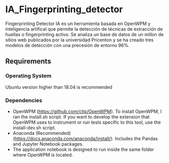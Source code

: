 # IA_Fingerprinting_detector
Fingerprinting Detector IA es un herramienta basada en OpenWPM y inteligencia artifical que permite la detección de técnicas de extracción de huellas o fingerprinting activo. Se analiza un base de datos de un millon de sitios web publicados por la universidad Pricenton y se ha creado tres modelos de detección con una precesión de entorno 96%. 
## Requirements
### Operating System
Ubuntu version higher than 18.04 is recommended
### Dependencies
- OpenWPM (https://github.com/citp/OpenWPM). To install OpenWPM, I ran the install.sh script. If you want to develop the extension that OpenWPM uses to instrument or run tests specific to this tool, use the install-dev.sh script.
- Anaconda (Recommended) (https://docs.anaconda.com/anaconda/install/). Includes the Pandas and Jupyter Notebook packages.
- The application notebook is designed to run inside the same folder where OpenWPM is located.
